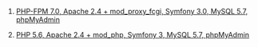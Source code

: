 1) [PHP-FPM 7.0, Apache 2.4 + mod_proxy_fcgi, Symfony 3.0, MySQL 5.7, phpMyAdmin](php-fpm/README.md)

2) [PHP 5.6, Apache 2.4 + mod_php, Symfony 3, MySQL 5.7, phpMyAdmin](php/README.md)